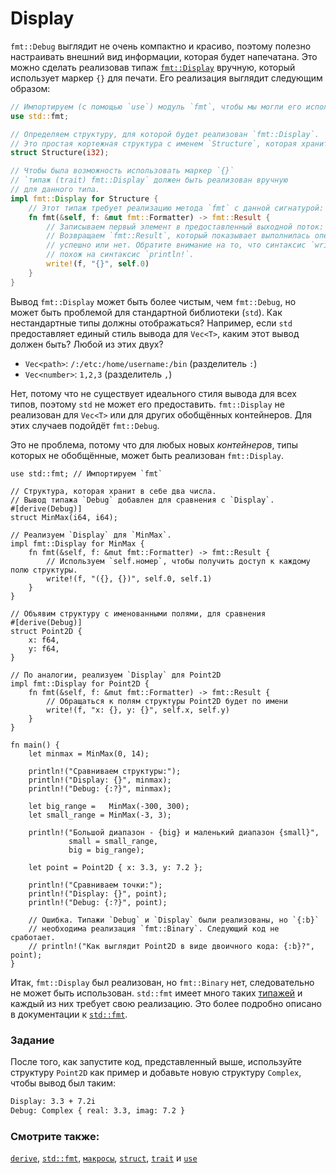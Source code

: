 # Display

`fmt::Debug` выглядит не очень компактно и красиво, поэтому полезно настраивать внешний вид информации, которая будет напечатана. Это можно сделать реализовав типаж [`fmt::Display`] вручную, который использует маркер `{}` для печати. Его реализация выглядит следующим образом:

```rust
// Импортируем (с помощью `use`) модуль `fmt`, чтобы мы могли его использовать.
use std::fmt;

// Определяем структуру, для которой будет реализован `fmt::Display`.
// Это простая кортежная структура c именем `Structure`, которая хранит в себе `i32`.
struct Structure(i32);

// Чтобы была возможность использовать маркер `{}`
// `типаж (trait) fmt::Display` должен быть реализован вручную
// для данного типа.
impl fmt::Display for Structure {
    // Этот типаж требует реализацию метода `fmt` с данной сигнатурой:
    fn fmt(&self, f: &mut fmt::Formatter) -> fmt::Result {
        // Записываем первый элемент в предоставленный выходной поток: `f`.
        // Возвращаем `fmt::Result`, который показывает выполнилась операция
        // успешно или нет. Обратите внимание на то, что синтаксис `write!`
        // похож на синтаксис `println!`.
        write!(f, "{}", self.0)
    }
}
```

Вывод `fmt::Display` может быть более чистым, чем `fmt::Debug`, но может быть проблемой для стандартной библиотеки (`std`). Как нестандартные типы должны отображаться? Например, если `std` предоставляет единый стиль вывода для `Vec<T>`, каким этот вывод должен быть? Любой из этих двух?

- `Vec<path>`: `/:/etc:/home/username:/bin` (разделитель `:`)
- `Vec<number>`: `1,2,3` (разделитель `,`)

Нет, потому что не существует идеального стиля вывода для всех типов, поэтому `std` не может его предоставить. `fmt::Display` не реализован для `Vec<T>` или для других обобщённых контейнеров. Для этих случаев подойдёт `fmt::Debug`.

Это не проблема, потому что для любых новых *контейнеров*, типы которых не обобщённые, может быть реализован `fmt::Display`.

```rust,editable
use std::fmt; // Импортируем `fmt`

// Структура, которая хранит в себе два числа.
// Вывод типажа `Debug` добавлен для сравнения с `Display`.
#[derive(Debug)]
struct MinMax(i64, i64);

// Реализуем `Display` для `MinMax`.
impl fmt::Display for MinMax {
    fn fmt(&self, f: &mut fmt::Formatter) -> fmt::Result {
        // Используем `self.номер`, чтобы получить доступ к каждому полю структуры.
        write!(f, "({}, {})", self.0, self.1)
    }
}

// Объявим структуру с именованными полями, для сравнения
#[derive(Debug)]
struct Point2D {
    x: f64,
    y: f64,
}

// По аналогии, реализуем `Display` для Point2D
impl fmt::Display for Point2D {
    fn fmt(&self, f: &mut fmt::Formatter) -> fmt::Result {
        // Обращаться к полям структуры Point2D будет по имени
        write!(f, "x: {}, y: {}", self.x, self.y)
    }
}

fn main() {
    let minmax = MinMax(0, 14);

    println!("Сравниваем структуры:");
    println!("Display: {}", minmax);
    println!("Debug: {:?}", minmax);

    let big_range =   MinMax(-300, 300);
    let small_range = MinMax(-3, 3);

    println!("Большой диапазон - {big} и маленький диапазон {small}",
             small = small_range,
             big = big_range);

    let point = Point2D { x: 3.3, y: 7.2 };

    println!("Сравниваем точки:");
    println!("Display: {}", point);
    println!("Debug: {:?}", point);

    // Ошибка. Типажи `Debug` и `Display` были реализованы, но `{:b}`
    // необходима реализация `fmt::Binary`. Следующий код не сработает.
    // println!("Как выглядит Point2D в виде двоичного кода: {:b}?", point);
}
```

Итак, `fmt::Display` был реализован, но `fmt::Binary` нет, следовательно не может быть использован. `std::fmt` имеет много таких [типажей] и каждый из них требует свою реализацию. Это более подробно описано в документации к <a href="https://doc.rust-lang.org/std/fmt/" data-md-type="link">`std::fmt`</a>.

### Задание

После того, как запустите код, представленный выше, используйте структуру `Point2D` как пример и добавьте новую структуру `Complex`, чтобы вывод был таким:

```txt
Display: 3.3 + 7.2i
Debug: Complex { real: 3.3, imag: 7.2 }
```

### Смотрите также:

[`derive`], [`std::fmt`](https://doc.rust-lang.org/std/fmt/), [`макросы`], [`struct`], [`trait`](https://doc.rust-lang.org/std/fmt/#formatting-traits) и [`use`]


[`derive`]: ../../trait/derive.md
[`fmt::Display`]: https://doc.rust-lang.org/std/fmt/
[`макросы`]: ../../macros.md
[`struct`]: ../../custom_types/structs.md
[типажей]: https://doc.rust-lang.org/std/fmt/#formatting-traits
[`use`]: ../../mod/use.md
